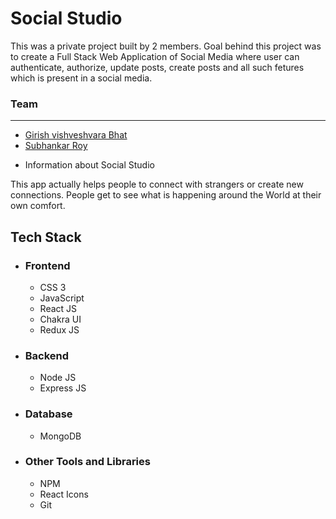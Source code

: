 # Social Studio

<p>
This was a private project built by 2 members.
Goal behind this project was to create a Full Stack Web Application of Social Media where user can authenticate, authorize, update posts, create posts
and all such fetures which is present in a social media.
</p>

 
### Team
___
 <ul>
        <li><a href="https://github.com/1Gireesh"> Girish vishveshvara Bhat</a></li>
        <li> <a href="https://github.com/subhankarroy612">Subhankar Roy</a> </li>
  </ul>
  

* Information about Social Studio 

<p> This app actually helps people to connect with strangers or create new connections. People get to see what is happening around the World at their own 
comfort.
</p>

## Tech Stack
 - ### Frontend 
   * CSS 3
   * JavaScript
   * React JS
   * Chakra UI
   * Redux JS 

 - ### Backend

   * Node JS
   * Express JS

 - ### Database
   * MongoDB

 - ### Other Tools and Libraries 
   * NPM
   * React Icons
   * Git




